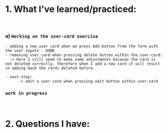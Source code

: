 # 1. What I've learned/practiced:

<br>

### a) `Working on the user-card exercise`

    - adding a new user card when we press Add button from the form with the user inputs - DONE
    - removing user card when pressing delete button within the user-card:
      -> Here I still need to make some adjustments because the card is not deleted correctly, therefore when I add a new card it will result in adding back the cards deleted before. 

    - next-step: 
          -> edit a user card when pressing edit button within user-card
    
    
  ### `work in progress`

<br>

# 2. Questions I have:

<br>

    

